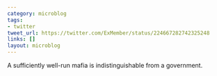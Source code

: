 ```yaml
---
category: microblog
tags:
- twitter
tweet_url: https://twitter.com/ExMember/status/224667282742325248
links: []
layout: microblog
---
```

A sufficiently well-run mafia is indistinguishable from a government.
